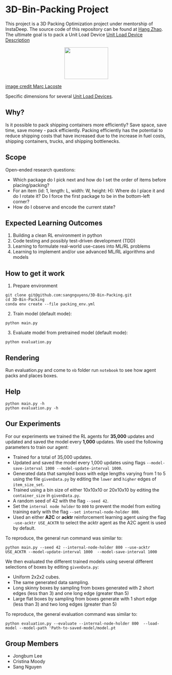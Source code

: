 # 3D-Bin-Packing Project
This project is a 3D Packing Optimization project under mentorship of 
InstaDeep. The source code of this repository can be found at [Hang Zhao](https://github.com/alexfrom0815). The ultimate goal is to pack a Unit Load Device [Unit Load Device Description](https://en.wikipedia.org/wiki/Unit_load_device)


<p style="text-align: center;"><img src="https://upload.wikimedia.org/wikipedia/commons/8/81/Unit_load_device_sizes.png" height="99" width="136.5" > 

[image credit Marc Lacoste](https://commons.wikimedia.org/wiki/User:Marc_Lacoste)</p>


Specific dimensions for several [Unit Load Devices](https://freight.qantas.com/freight-planning/equipment-uld.html).

## Why?
Is it possible to pack shipping containers more efficiently? Save space, save time, save money - pack efficiently.
Packing efficiently has the potential to reduce shipping costs that have increased due to the increase in fuel costs, shipping containers, trucks, and shipping bottlenecks.

## Scope
Open-ended research questions:
* Which package do I pick next and how do I set the order of items before placing/packing?
* For an item (id: 1, length: L, width: W, height: H): Where do I place it and do I rotate it? Do I force the first package to be in the bottom-left corner?
* How do I observe and encode the current state?

## Expected Learning Outcomes
1. Building a clean RL environment in python
2. Code testing and possibly test-driven development (TDD)
3. Learning to formulate real-world use-cases into ML/RL problems
4. Learning to implement and/or use advanced ML/RL algorithms and models

## How to get it work
1. Prepare environment
```
git clone git@github.com:sangnguyens/3D-Bin-Packing.git
cd 3D-Bin-Packing
conda env create --file packing_env.yml
```
2. Train model (default mode):
```
python main.py
```
3. Evaluate model from pretrained model (default mode):
```
python evaluation.py
```
## Rendering
Run evaluation.py and come to `nb` folder run `notebook` to see how agent 
packs and places boxes.

## Help
```
python main.py -h
python evaluation.py -h
```

## Our Experiments
For our experiments we trained the RL agents for **35,000** updates and updated and saved the model every **1,000** updates.
We used the following parameters to train our agent:
* Trained for a total of 35,000 updates.
* Updated and saved the model every 1,000 updates using flags `--model-save-interval 1000 --model-update-interval 1000`.
* Generated data that sampled boxs with edge lengths varying from 1 to 5 using the file `givenData.py` by editing the `lower` and `higher` edges of `item_size_set`.
* Trained using a bin size of either 10x10x10 or 20x10x10 by editing the `container_size` in `givenData.py`.
* A random seed of 42 with the flag `--seed 42`.
* Set the `internal node holder` to `800` to prevent the model from exiting training early with the flag `--set internal-node-holder 800`.
* Used an either __A2C__ or __acktr__ reinforcement learning agent using the flag `-use-acktr USE_ACKTR` to select the acktr agent as the A2C agent is used by default.

To reproduce, the general run command was similar to:
```
python main.py --seed 42 --internal-node-holder 800 --use-acktr USE_ACKTR --model-update-interval 1000  --model-save-interval 1000
```

We then evaluated the different trained models using several different selections of boxes by editing `givenData.py`:
* Uniform 2x2x2 cubes.
* The same generated data sampling.
* Long skinny boxes by sampling from boxes generated with 2 short edges (less than 3) and one long edge (greater than 5)
* Large flat boxes by sampling from boxes generate with 1 short edge (less than 3) and two long edges (greater than 5)

To reproduce, the general evaluation command was similar to: 
```
python evaluation.py --evaluate --internal-node-holder 800  --load-model --model-path 'Path-to-saved-model/model.pt
```
## Group Members
* Jongbum Lee
* Cristina Moody
* Sang Nguyen

